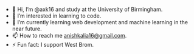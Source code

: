 - 👋 Hi, I’m @axk16 and study at the University of Birmingham.
- 👀 I’m interested in learning to code.
- 🌱 I’m currently learning web development and machine learning in the near future.
- 📫 How to reach me anishkalia16@gmail.com.
- ⚡ Fun fact: I support West Brom.

<!---
axk16/axk16 is a ✨ special ✨ repository because its `README.md` (this file) appears on your GitHub profile.
You can click the Preview link to take a look at your changes.
--->
